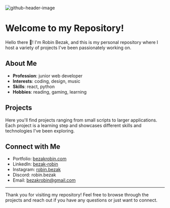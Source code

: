 ![github-header-image](https://github.com/bezakrobin/bezakrobin/assets/76775905/3a4666b4-8f3a-48a0-bd55-9c36655233c4)

# Welcome to my Repository!
Hello there 👋! I'm Robin Bezak, and this is my personal repository where I host a variety of projects I've been passionately working on.

## About Me

- **Profession**: junior web developer
- **Interests**: coding, design, music
- **Skills**: react, python
- **Hobbies**: reading, gaming, learning

## Projects

Here you'll find projects ranging from small scripts to larger applications. Each project is a learning step and showcases different skills and technologies I've been exploring.

## Connect with Me

- Portfolio: [bezakrobin.com](https://bezak-robin-portfolio-website.onrender.com/)
- LinkedIn: [bezak-robin](https://www.linkedin.com/in/bezak-robin/)
- Instagram: [robin.bezak](https://www.instagram.com/robin.bezak/)
- Discord: robin.bezak
- Email: bezakrobin@gmail.com

---

Thank you for visiting my repository! Feel free to browse through the projects and reach out if you have any questions or just want to connect.


